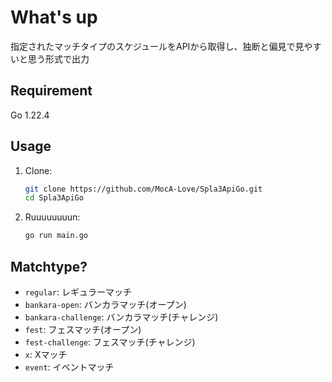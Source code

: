# What's up

指定されたマッチタイプのスケジュールをAPIから取得し、独断と偏見で見やすいと思う形式で出力

## Requirement
Go 1.22.4

## Usage

1. Clone:

    ```bash
    git clone https://github.com/MocA-Love/Spla3ApiGo.git
    cd Spla3ApiGo
    ```

2. Ruuuuuuuun:

    ```bash
    go run main.go
    ```


## Matchtype?

- `regular`: レギュラーマッチ
- `bankara-open`: バンカラマッチ(オープン)
- `bankara-challenge`: バンカラマッチ(チャレンジ)
- `fest`: フェスマッチ(オープン)
- `fest-challenge`: フェスマッチ(チャレンジ)
- `x`: Xマッチ
- `event`: イベントマッチ
